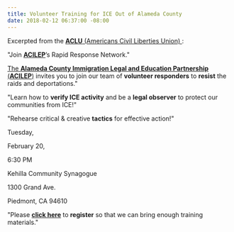 ```yaml
---
title: Volunteer Training for ICE Out of Alameda County
date: 2018-02-12 06:37:00 -08:00
---
```


Excerpted from the [**ACLU** (Americans Civil Liberties Union) ](https://www.aclu.org/) :

"Join [**ACILEP**](https://centrolegal.org/alameda-county-immigration-legal-education-partnerships-response-ice-activity-oakland/)’s Rapid Response Network." 

[The **Alameda County Immigration Legal and Education Partnership** (**ACILEP**)](https://centrolegal.org/alameda-county-immigration-legal-education-partnerships-response-ice-activity-oakland/) invites you to join our team of **volunteer responders** to **resist** the raids and deportations."

"Learn how to **verify ICE activity** and be a **legal observer** to protect our communities from ICE!"

"Rehearse critical & creative **tactics** for effective action!"

Tuesday,

February 20, 

6:30 PM

Kehilla Community Synagogue

1300 Grand Ave.

Piedmont, CA 94610

"Please [**click here**](https://docs.google.com/forms/d/e/1FAIpQLSfzGFq_uEouMhd8dNGcEkEPD9d-IVJIoMsTCuHcYjyF_eY_fw/viewform) to **register** so that we can bring enough training materials."


